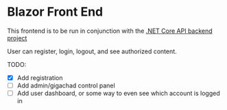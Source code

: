 # Blazor Front End

This frontend is to be run in conjunction with the [.NET Core API backend project](https://github.com/cptchuckles/quintrix-net-2022/tree/master/jwt-api)

User can register, login, logout, and see authorized content.

TODO:
 - [x] Add registration
 - [ ] Add admin/gigachad control panel
 - [ ] Add user dashboard, or some way to even see which account is logged in